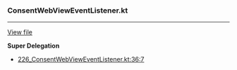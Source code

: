 ### ConsentWebViewEventListener.kt
---
[View file](../files/226_ConsentWebViewEventListener.kt)

**Super Delegation**

 - [226_ConsentWebViewEventListener.kt:36:7](../files/226_ConsentWebViewEventListener.kt#L36)
